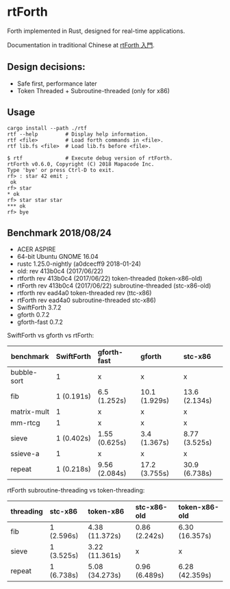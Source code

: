 # rtForth

Forth implemented in Rust, designed for real-time applications.

Documentation in traditional Chinese at [rtForth 入門](https://chengchangwu.github.io/rtforth/).

## Design decisions:

* Safe first, performance later
* Token Threaded + Subroutine-threaded (only for x86)

## Usage

```
cargo install --path ./rtf
rtf --help         # Display help information.
rtf <file>         # Load forth commands in <file>.
rtf lib.fs <file>  # Load lib.fs before <file>.
```

```
$ rtf              # Execute debug version of rtForth.
rtForth v0.6.0, Copyright (C) 2018 Mapacode Inc.
Type 'bye' or press Ctrl-D to exit.
rf> : star 42 emit ;
 ok
rf> star
* ok
rf> star star star
*** ok
rf> bye
```

## Benchmark 2018/08/24

* ACER ASPIRE
* 64-bit Ubuntu GNOME 16.04
* rustc 1.25.0-nightly (a0dcecff9 2018-01-24)
* old: rev 413b0c4 (2017/06/22)
* rtforth rev 413b0c4 (2017/06/22) token-threaded (token-x86-old)
* rtForth rev 413b0c4 (2017/06/22) subroutine-threaded (stc-x86-old)
* rtforth rev ead4a0 token-threaded rev (ttc-x86)
* rtForth rev ead4a0 subroutine-threaded stc-x86)
* SwiftForth 3.7.2
* gforth 0.7.2
* gforth-fast 0.7.2

SwiftForth vs gforth vs rtForth:

benchmark   | SwiftForth | gforth-fast   |  gforth       | stc-x86
------------|:-----------|:--------------|:--------------|:----------------
bubble-sort | 1          | x             | x             | x
fib         | 1 (0.191s) | 6.5 (1.252s)  | 10.1 (1.929s) | 13.6 (2.134s)
matrix-mult | 1          | x             | x             | x
mm-rtcg     | 1          | x             | x             | x
sieve       | 1 (0.402s) | 1.55 (0.625s) | 3.4 (1.367s)  | 8.77 (3.525s)
ssieve-a    | 1          | x             | x             | x
repeat      | 1 (0.218s) | 9.56 (2.084s) | 17.2 (3.755s) | 30.9 (6.738s)

rtForth subroutine-threading vs token-threading:

threading | stc-x86    | token-x86      | stc-x86-old   | token-x86-old
----------|:-----------|:---------------|:--------------|:--------------
fib       | 1 (2.596s) | 4.38 (11.372s) | 0.86 (2.242s) | 6.30 (16.357s)
sieve     | 1 (3.525s) | 3.22 (11.361s) | x             | x
repeat    | 1 (6.738s) | 5.08 (34.273s) | 0.96 (6.489s) | 6.28 (42.359s)
